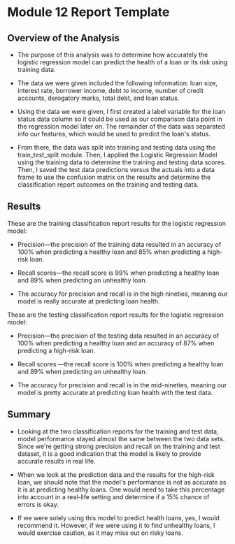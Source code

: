 # Module 12 Report Template

## Overview of the Analysis

* The purpose of this analysis was to determine how accurately the logistic regression model can predict the health of a loan or its risk using training data. 

* The data we were given included the following information: loan size, interest rate, borrower income, debt to income, number of credit accounts, derogatory marks, total debt, and loan status. 

* Using the data we were given, I first created a label variable for the loan status data column so it could be used as our comparison data point in the regression model later on. The remainder of the data was separated into our features, which would be used to predict the loan's status.

* From there, the data was split into training and testing data using the train_test_split module. Then, I applied the Logistic Regression Model using the training data to determine the training and testing data scores. Then, I saved the test data predictions versus the actuals into a data frame to use the confusion matrix on the results and determine the classification report outcomes on the training and testing data.

## Results
These are the training classification report results for the logistic regression model:

* Precision—the precision of the training data resulted in an accuracy of 100% when predicting a healthy loan and 85% when predicting a high-risk loan. 

* Recall scores—the recall score is 99% when predicting a healthy loan and 89% when predicting an unhealthy loan.

* The accuracy for precision and recall is in the high nineties, meaning our model is really accurate at predicting loan health.

These are the testing classification report results for the logistic regression model:

* Precision—the precision of the testing data resulted in an accuracy of 100% when predicting a healthy loan and an accuracy of 87% when predicting a high-risk loan. 

* Recall scores —the recall score is 100% when predicting a healthy loan and 89% when predicting an unhealthy loan.

* The accuracy for precision and recall is in the mid-nineties, meaning our model is pretty accurate at predicting loan health with the test data.

## Summary 
* Looking at the two classification reports for the training and test data, model performance stayed almost the same between the two data sets. Since we're getting strong precision and recall on the training and test dataset, it is a good indication that the model is likely to provide accurate results in real life.

* When we look at the prediction data and the results for the high-risk loan, we should note that the model's performance is not as accurate as it is at predicting healthy loans. One would need to take this percentage into account in a real-life setting and determine if a 15% chance of errors is okay.

* If we were solely using this model to predict health loans, yes, I would recommend it. However, if we were using it to find unhealthy loans, I would exercise caution, as it may miss out on risky loans.